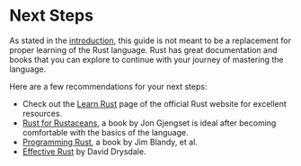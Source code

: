 # Next Steps

As stated in the [introduction], this guide is not meant to be a replacement for proper learning of the Rust language. Rust has great documentation and books that you can explore to continue with your journey of mastering the language.

Here are a few recommendations for your next steps:

- Check out the [Learn Rust][learn-rust] page of the official Rust website for excellent resources.
- [Rust for Rustaceans][rust-for-rustaceans], a book by Jon Gjengset is ideal after 
  becoming comfortable with the basics of the language.
- [Programming Rust][programming-rust], a book by Jim Blandy, et al.
- [Effective Rust][effective-rust] by David Drysdale.


[introduction]: ./introduction.md
[learn-rust]: https://www.rust-lang.org/learn
[rust-for-rustaceans]: https://rust-for-rustaceans.com/
[programming-rust]: https://www.oreilly.com/library/view/programming-rust-2nd/9781492052586/
[effective-rust]: https://effective-rust.com/title-page.html
